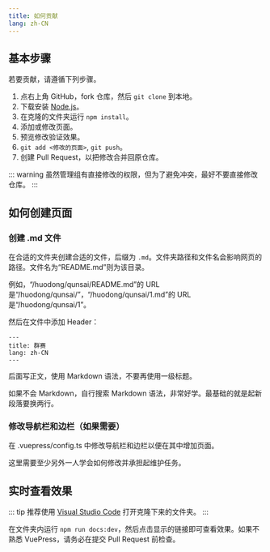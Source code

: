```yaml
---
title: 如何贡献
lang: zh-CN
---
```

## 基本步骤
若要贡献，请遵循下列步骤。

1. 点右上角 GitHub，fork 仓库，然后 `git clone` 到本地。
2. 下载安装 [Node.js](https://nodejs.org/zh-cn)。
3. 在克隆的文件夹运行 `npm install`。
4. 添加或修改页面。
5. 预览修改验证效果。
6. `git add <修改的页面>`, `git push`。
7. 创建 Pull Request，以把修改合并回原仓库。

::: warning
虽然管理组有直接修改的权限，但为了避免冲突，最好不要直接修改仓库。
:::

## 如何创建页面
### 创建 .md 文件
在合适的文件夹创建合适的文件，后缀为 `.md`。文件夹路径和文件名会影响网页的路径。文件名为“README.md”则为该目录。

例如，“/huodong/qunsai/README.md”的 URL 是“/huodong/qunsai/”，“/huodong/qunsai/1.md”的 URL 是“/huodong/qunsai/1”。

然后在文件中添加 Header：

```
---
title: 群赛
lang: zh-CN
---
```

后面写正文，使用 Markdown 语法，不要再使用一级标题。

如果不会 Markdown，自行搜索 Markdown 语法，非常好学。最基础的就是起新段落要换两行。

### 修改导航栏和边栏（如果需要）
在 .vuepress/config.ts 中修改导航栏和边栏以便在其中增加页面。

这里需要至少另外一人学会如何修改并承担起维护任务。

## 实时查看效果

::: tip
推荐使用 [Visual Studio Code](https://code.visualstudio.com/) 打开克隆下来的文件夹。
:::

在文件夹内运行 `npm run docs:dev`，然后点击显示的链接即可查看效果。如果不熟悉 VuePress，请务必在提交 Pull Request 前检查。
